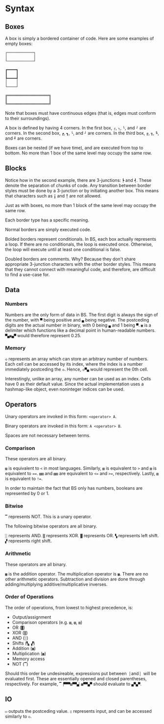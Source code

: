 # Syntax

## Boxes

A box is simply a bordered container of code.
Here are some examples of empty boxes:

```bs
┌────────────┐
│            │
└────────────┘
```

```bs
┏━━━━┓
┃    ┃
┡━━━━┩
│    │
└────┘
```

```bs
╔═══════════════════╗
║                   ║
╚═══════════════════╝
```

Note that boxes must have continuous edges (that is, edges must conform to their surroundings).

A box is defined by having 4 corners. In the first box, `┌`, `┐`, `└`, and `┘` are corners. In the second box, `┏`, `┓`, `└`, and `┘` are corners. In the third box, `╔`, `╗`, `╚`, and `╝` are corners.

Boxes can be nested (if we have time), and are executed from top to bottom.
No more than 1 box of the same level may occupy the same row.

## Blocks

Notice how in the second example, there are 3-junctions: `┡` and `┩`.
These denote the separation of chunks of code.
Any transition between border styles must be done by a 3-junction or by initiating another box.
This means that characters such as `╽` and `╿` are not allowed.

Just as with boxes, no more than 1 block of the same level may occupy the same row.

Each border type has a specific meaning.

Normal borders are simply executed code.

Bolded borders represent conditionals. In BS, each box actually represents a loop. If there are no conditionals, the loop is executed once. Otherwise, the loop will execute until at least one conditional is false.

Doubled borders are comments.
Why? Because they don't share appropriate 3-junction characters with the other border styles. This means that they cannot connect with meaningful code, and therefore, are difficult to find a use-case for.

## Data

### Numbers

Numbers are the only form of data in BS. The first digit is always the sign of the number, with `▀` being positive and `▄` being negative. The postceding digits are the actual number in binary, with 0 being `▄` and 1 being `▀`. `▣` is a delimiter which functions like a decimal point in human-readable numbers. `▀▄▣▄▀` would therefore represent 0.25.

### Memory

`◇` represents an array which can store an arbitrary number of numbers.
Each cell can be accessed by its index, where the index is a number immediately postceding the `◇`. Hence, `◇▀▄` would represent the 0th cell.

Interestingly, unlike an array, any number can be used as an index. Cells have 0 as their default value. Since the actual implementation uses a hashmap-like object, even noninteger indices can be used.

## Operators

Unary operators are invoked in this form: `<operator> A`.

Binary operators are invoked in this form: `A <operator> B`.

Spaces are not necessary between terms.

### Comparison

These operators are all binary.

`▨` is equivalent to `<` in most languages.
Similarly, `▧` is equivalent to `>` and `▤` is equivalent to `==`.
`▨▤` and `▧▤` are equivalent to `<=` and `>=`, respectively.
Lastly, `▥` is equivalent to `!=`.

In order to maintain the fact that BS only has numbers, booleans are represented by 0 or 1.

### Bitwise

`▔` represents NOT. This is a unary operator.

The following bitwise operators are all binary.

`░` represents AND. `▒` represents XOR. `▓` represents OR. `▚` represents left shift. `▞` represents right shift.

### Arithmetic

These operators are all binary.

`▦` is the addition operator. The multiplication operator is `▩`. There are no other arithmetic operators. Subtraction and division are done through adding/multiplying additive/multiplicative inverses.

### Order of Operations

The order of operations, from lowest to highest precedence, is:

- Output/assignment
- Comparison operators (e.g. `▨`, `▧`, `▤`)
- OR (`▓`)
- XOR (`▒`)
- AND (`░`)
- Shifts (`▚`, `▞`)
- Addition (`▦`)
- Multiplication (`▩`)
- Memory access
- NOT (`▔`)

Should this order be undesireable, expressions put between `▕` and `▏` will be evaluated first. These are essentially opened and closed parentheses, respectively. For example, `▔▕▀▀▀▨▀▀▄▏▩▀▀▄▀` should evaluate to `▄▀▄▀`.

## IO

`▭` outputs the postceding value. `▯` represents input, and can be accessed similarly to `◇`.
